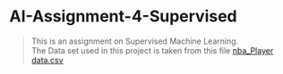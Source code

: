 # AI-Assignment-4-Supervised 
> This is an assignment on Supervised Machine Learning.<br>
> The Data set used in this project is taken from this file [nba_Player data.csv](https://github.com/Pulimasthan25/AI-Assignment-4-SML/blob/master/nba_Player%20data.csv) 
